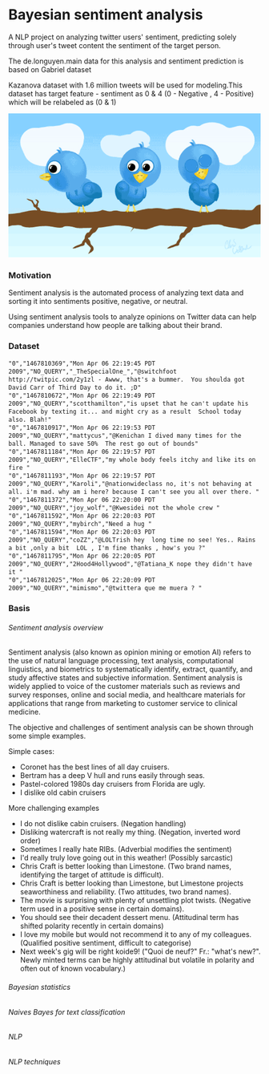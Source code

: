 # Bayesian sentiment analysis

A NLP project on analyzing twitter users' sentiment, predicting solely through user's tweet content the sentiment of 
the target person.

The de.longuyen.main data for this analysis and sentiment prediction is based on Gabriel dataset

Kazanova dataset with 1.6 million tweets will be used for modeling.This dataset has target feature - sentiment as 0 & 4 (0 - Negative , 4 - Positive) which will be relabeled as (0 & 1)

![](data/birds.gif)

### Motivation

Sentiment analysis is the automated process of analyzing text data and sorting it into sentiments positive, negative, or neutral. 

Using sentiment analysis tools to analyze opinions on Twitter data can help companies understand how people are talking about their brand.

### Dataset

```csv
"0","1467810369","Mon Apr 06 22:19:45 PDT 2009","NO_QUERY","_TheSpecialOne_","@switchfoot http://twitpic.com/2y1zl - Awww, that's a bummer.  You shoulda got David Carr of Third Day to do it. ;D"
"0","1467810672","Mon Apr 06 22:19:49 PDT 2009","NO_QUERY","scotthamilton","is upset that he can't update his Facebook by texting it... and might cry as a result  School today also. Blah!"
"0","1467810917","Mon Apr 06 22:19:53 PDT 2009","NO_QUERY","mattycus","@Kenichan I dived many times for the ball. Managed to save 50%  The rest go out of bounds"
"0","1467811184","Mon Apr 06 22:19:57 PDT 2009","NO_QUERY","ElleCTF","my whole body feels itchy and like its on fire "
"0","1467811193","Mon Apr 06 22:19:57 PDT 2009","NO_QUERY","Karoli","@nationwideclass no, it's not behaving at all. i'm mad. why am i here? because I can't see you all over there. "
"0","1467811372","Mon Apr 06 22:20:00 PDT 2009","NO_QUERY","joy_wolf","@Kwesidei not the whole crew "
"0","1467811592","Mon Apr 06 22:20:03 PDT 2009","NO_QUERY","mybirch","Need a hug "
"0","1467811594","Mon Apr 06 22:20:03 PDT 2009","NO_QUERY","coZZ","@LOLTrish hey  long time no see! Yes.. Rains a bit ,only a bit  LOL , I'm fine thanks , how's you ?"
"0","1467811795","Mon Apr 06 22:20:05 PDT 2009","NO_QUERY","2Hood4Hollywood","@Tatiana_K nope they didn't have it "
"0","1467812025","Mon Apr 06 22:20:09 PDT 2009","NO_QUERY","mimismo","@twittera que me muera ? "
```

### Basis

###### Sentiment analysis overview

Sentiment analysis (also known as opinion mining or emotion AI) refers to the use of natural language processing, text analysis, computational linguistics, 
and biometrics to systematically identify, extract, quantify, and study affective states and subjective information. Sentiment analysis is widely applied 
to voice of the customer materials such as reviews and survey responses, online and social media, and healthcare materials for applications that range 
from marketing to customer service to clinical medicine.

The objective and challenges of sentiment analysis can be shown through some simple examples.

Simple cases: 
- Coronet has the best lines of all day cruisers.
- Bertram has a deep V hull and runs easily through seas.
- Pastel-colored 1980s day cruisers from Florida are ugly.
- I dislike old cabin cruisers

More challenging examples
- I do not dislike cabin cruisers. (Negation handling)
- Disliking watercraft is not really my thing. (Negation, inverted word order)
- Sometimes I really hate RIBs. (Adverbial modifies the sentiment)
- I'd really truly love going out in this weather! (Possibly sarcastic)
- Chris Craft is better looking than Limestone. (Two brand names, identifying the target of attitude is difficult).
- Chris Craft is better looking than Limestone, but Limestone projects seaworthiness and reliability. (Two attitudes, two brand names).
- The movie is surprising with plenty of unsettling plot twists. (Negative term used in a positive sense in certain domains).
- You should see their decadent dessert menu. (Attitudinal term has shifted polarity recently in certain domains)
- I love my mobile but would not recommend it to any of my colleagues. (Qualified positive sentiment, difficult to categorise)
- Next week's gig will be right koide9! ("Quoi de neuf?" Fr.: "what's new?". Newly minted terms can be highly attitudinal but volatile in polarity and often out of known vocabulary.)

###### Bayesian statistics

###### Naives Bayes for text classification

###### NLP

###### NLP techniques